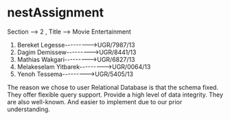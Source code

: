 # nestAssignment
Section --> 2 , Title --> Movie Entertainment      
1. Bereket Legesse--------->UGR/7987/13             
2. Dagim Demissew--------->UGR/8441/13             
3. Mathias Wakgari--------->UGR/6827/13             
4. Melakeselam Yitbarek--------->UGR/0064/13        
5. Yenoh Tessema--------->UGR/5405/13         


The reason we chose to user Relational Database is that the schema fixed. They offer flexible query support. Provide a high level of data integrity. They are also well-known. And easier to implement due to our prior understanding.
